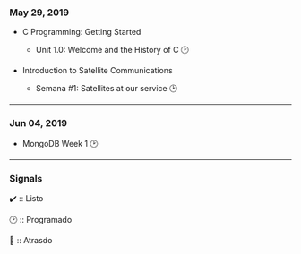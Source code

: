 ### May 29, 2019 
+ C Programming: Getting Started
  - Unit 1.0: Welcome and the History of C  🕑
  
+ Introduction to Satellite Communications
  - Semana #1: Satellites at our service  🕑
  
 ----
### Jun 04, 2019
  - MongoDB Week 1  🕑

 ----

### Signals 
✔️ :: Listo 

🕑 :: Programado 

🔸 :: Atrasdo
